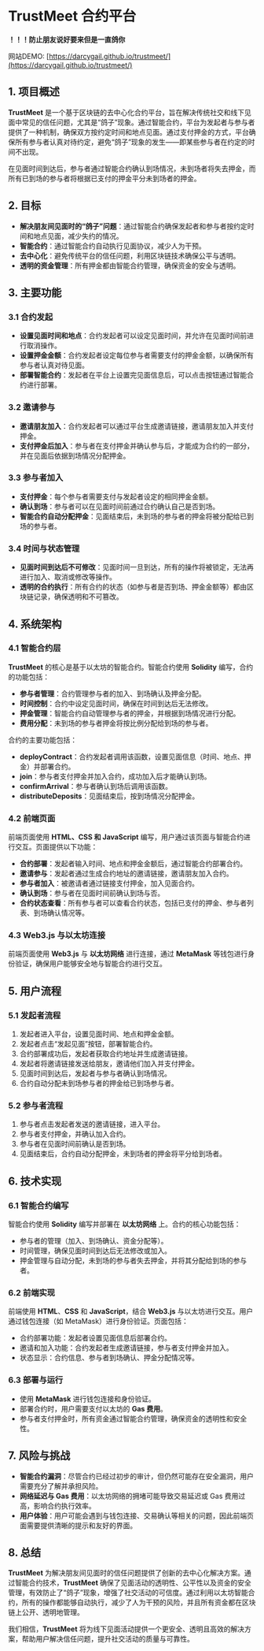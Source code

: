 # TrustMeet 合约平台

**！！！防止朋友说好要来但是一直鸽你**

网站DEMO: [https://darcygail.github.io/trustmeet/](https://darcygail.github.io/trustmeet/)


## 1. 项目概述

**TrustMeet** 是一个基于区块链的去中心化合约平台，旨在解决传统社交和线下见面中常见的信任问题，尤其是“鸽子”现象。通过智能合约，平台为发起者与参与者提供了一种机制，确保双方按约定时间和地点见面。通过支付押金的方式，平台确保所有参与者认真对待约定，避免“鸽子”现象的发生——即某些参与者在约定的时间不出现。

在见面时间到达后，参与者通过智能合约确认到场情况，未到场者将失去押金，而所有已到场的参与者将根据已支付的押金平分未到场者的押金。

## 2. 目标

- **解决朋友间见面时的“鸽子”问题**：通过智能合约确保发起者和参与者按约定时间和地点见面，减少失约的情况。
- **智能合约**：通过智能合约自动执行见面协议，减少人为干预。
- **去中心化**：避免传统平台的信任问题，利用区块链技术确保公平与透明。
- **透明的资金管理**：所有押金都由智能合约管理，确保资金的安全与透明。

## 3. 主要功能

### 3.1 合约发起

- **设置见面时间和地点**：合约发起者可以设定见面时间，并允许在见面时间前进行取消操作。
- **设置押金金额**：合约发起者设定每位参与者需要支付的押金金额，以确保所有参与者认真对待见面。
- **部署智能合约**：发起者在平台上设置完见面信息后，可以点击按钮通过智能合约进行部署。

### 3.2 邀请参与

- **邀请朋友加入**：合约发起者可以通过平台生成邀请链接，邀请朋友加入并支付押金。
- **支付押金后加入**：参与者在支付押金并确认参与后，才能成为合约的一部分，并在见面后依据到场情况分配押金。

### 3.3 参与者加入

- **支付押金**：每个参与者需要支付与发起者设定的相同押金金额。
- **确认到场**：参与者可以在见面时间前通过合约确认自己是否到场。
- **智能合约自动分配押金**：见面结束后，未到场的参与者的押金将被分配给已到场的参与者。

### 3.4 时间与状态管理

- **见面时间到达后不可修改**：见面时间一旦到达，所有的操作将被锁定，无法再进行加入、取消或修改等操作。
- **透明的合约执行**：所有合约的状态（如参与者是否到场、押金金额等）都由区块链记录，确保透明和不可篡改。

## 4. 系统架构

### 4.1 智能合约层

**TrustMeet** 的核心是基于以太坊的智能合约。智能合约使用 **Solidity** 编写，合约的功能包括：
- **参与者管理**：合约管理参与者的加入、到场确认及押金分配。
- **时间控制**：合约中设定见面时间，确保在时间到达后无法修改。
- **押金管理**：智能合约自动管理参与者的押金，并根据到场情况进行分配。
- **费用分配**：未到场的参与者押金将按比例分配给到场的参与者。

合约的主要功能包括：
- **deployContract**：合约发起者调用该函数，设置见面信息（时间、地点、押金）并部署合约。
- **join**：参与者支付押金并加入合约，成功加入后才能确认到场。
- **confirmArrival**：参与者确认到场后调用该函数。
- **distributeDeposits**：见面结束后，按到场情况分配押金。

### 4.2 前端页面

前端页面使用 **HTML、CSS 和 JavaScript** 编写，用户通过该页面与智能合约进行交互。页面提供以下功能：
- **合约部署**：发起者输入时间、地点和押金金额后，通过智能合约部署合约。
- **邀请参与**：发起者通过生成合约地址的邀请链接，邀请朋友加入合约。
- **参与者加入**：被邀请者通过链接支付押金，加入见面合约。
- **确认到场**：参与者在见面时间前确认到场与否。
- **合约状态查看**：所有参与者可以查看合约状态，包括已支付的押金、参与者列表、到场确认情况等。

### 4.3 Web3.js 与以太坊连接

前端页面使用 **Web3.js** 与 **以太坊网络** 进行连接，通过 **MetaMask** 等钱包进行身份验证，确保用户能够安全地与智能合约进行交互。

## 5. 用户流程

### 5.1 发起者流程

1. 发起者进入平台，设置见面时间、地点和押金金额。
2. 发起者点击“发起见面”按钮，部署智能合约。
3. 合约部署成功后，发起者获取合约地址并生成邀请链接。
4. 发起者将邀请链接发送给朋友，邀请他们加入并支付押金。
5. 见面时间到达后，发起者与参与者确认到场情况。
6. 合约自动分配未到场参与者的押金给已到场参与者。

### 5.2 参与者流程

1. 参与者点击发起者发送的邀请链接，进入平台。
2. 参与者支付押金，并确认加入合约。
3. 参与者在见面时间前确认是否到场。
4. 见面结束后，合约自动分配押金，未到场者的押金将平分给到场者。

## 6. 技术实现

### 6.1 智能合约编写

智能合约使用 **Solidity** 编写并部署在 **以太坊网络** 上。合约的核心功能包括：
- 参与者的管理（加入、到场确认、资金分配等）。
- 时间管理，确保见面时间到达后无法修改或加入。
- 押金管理与自动分配，未到场的参与者失去押金，并将其分配给到场的参与者。

### 6.2 前端实现

前端使用 **HTML**、**CSS** 和 **JavaScript**，结合 **Web3.js** 与以太坊进行交互。用户通过钱包连接（如 MetaMask）进行身份验证。页面包括：
- 合约部署功能：发起者设置见面信息后部署合约。
- 邀请和加入功能：合约发起者生成邀请链接，参与者支付押金并加入。
- 状态显示：合约信息、参与者到场确认、押金分配情况等。

### 6.3 部署与运行

- 使用 **MetaMask** 进行钱包连接和身份验证。
- 部署合约时，用户需要支付以太坊的 **Gas 费用**。
- 参与者支付押金时，所有资金通过智能合约管理，确保资金的透明性和安全性。

## 7. 风险与挑战

- **智能合约漏洞**：尽管合约已经过初步的审计，但仍然可能存在安全漏洞，用户需要充分了解并承担风险。
- **网络延迟与 Gas 费用**：以太坊网络的拥堵可能导致交易延迟或 Gas 费用过高，影响合约执行效率。
- **用户体验**：用户可能会遇到与钱包连接、交易确认等相关的问题，因此前端页面需要提供清晰的提示和友好的界面。

## 8. 总结

**TrustMeet** 为解决朋友间见面时的信任问题提供了创新的去中心化解决方案。通过智能合约技术，**TrustMeet** 确保了见面活动的透明性、公平性以及资金的安全管理，有效防止了“鸽子”现象，增强了社交活动的可信度。通过利用以太坊智能合约，所有的操作都能够自动执行，减少了人为干预的风险，并且所有资金都在区块链上公开、透明地管理。

我们相信，**TrustMeet** 将为线下见面活动提供一个更安全、透明且高效的解决方案，帮助用户解决信任问题，提升社交活动的质量与可靠性。

